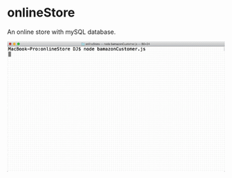 # onlineStore
An online store with mySQL database. 

![](https://github.com/daj757/onlineStore/blob/master/images/buy.gif)
